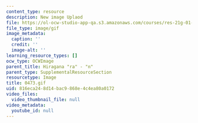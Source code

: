 ```yaml
---
content_type: resource
description: New image Uplaod
file: https://ol-ocw-studio-app-qa.s3.amazonaws.com/courses/res-21g-01-kana-spring-2010/816eca248d14bac9868e4c4ea80a0172_0473.gif
file_type: image/gif
image_metadata:
  caption: ''
  credit: ''
  image-alt: ''
learning_resource_types: []
ocw_type: OCWImage
parent_title: Hiragana "ra" - "n"
parent_type: SupplementalResourceSection
resourcetype: Image
title: 0473.gif
uid: 816eca24-8d14-bac9-868e-4c4ea80a0172
video_files:
  video_thumbnail_file: null
video_metadata:
  youtube_id: null
---
```

